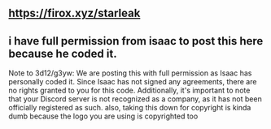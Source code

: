 ## https://firox.xyz/starleak
## i have full permission from isaac to post this here because he coded it.

Note to 3d12/g3yw:
We are posting this with full permission as Isaac has personally coded it. Since Isaac has not signed any agreements, there are no rights granted to you for this code. Additionally, it's important to note that your Discord server is not recognized as a company, as it has not been officially registered as such.
also, taking this down for copyright is kinda dumb because the logo you are using is copyrighted too
